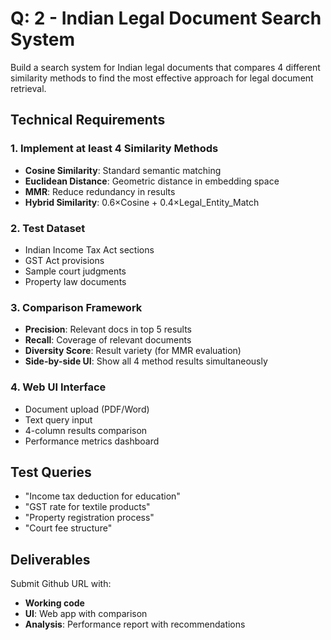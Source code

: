 # Q: 2 - Indian Legal Document Search System

Build a search system for Indian legal documents that compares 4 different similarity methods to find the most effective approach for legal document retrieval.

## Technical Requirements

### 1. Implement at least 4 Similarity Methods

- **Cosine Similarity**: Standard semantic matching
- **Euclidean Distance**: Geometric distance in embedding space
- **MMR**: Reduce redundancy in results
- **Hybrid Similarity**: 0.6×Cosine + 0.4×Legal_Entity_Match

### 2. Test Dataset

- Indian Income Tax Act sections
- GST Act provisions
- Sample court judgments
- Property law documents

### 3. Comparison Framework

- **Precision**: Relevant docs in top 5 results
- **Recall**: Coverage of relevant documents
- **Diversity Score**: Result variety (for MMR evaluation)
- **Side-by-side UI**: Show all 4 method results simultaneously

### 4. Web UI Interface

- Document upload (PDF/Word)
- Text query input
- 4-column results comparison
- Performance metrics dashboard

## Test Queries

- "Income tax deduction for education"
- "GST rate for textile products"
- "Property registration process"
- "Court fee structure"

## Deliverables

Submit Github URL with:

- **Working code**
- **UI**: Web app with comparison
- **Analysis**: Performance report with recommendations